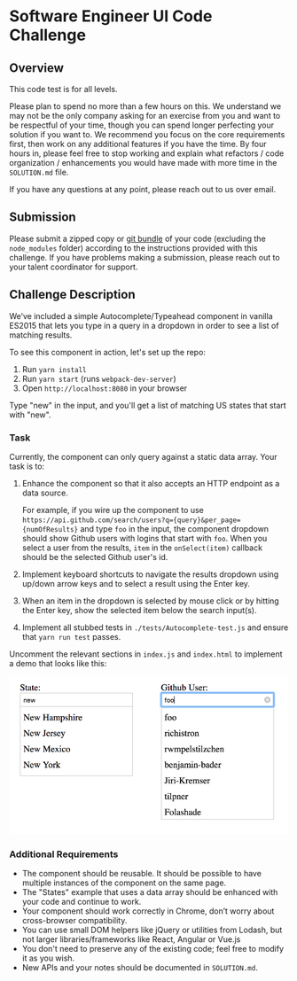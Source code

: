 # Software Engineer UI Code Challenge

## Overview

This code test is for all levels.

Please plan to spend no more than a few hours on this. We understand we may not be the only company asking for an exercise from you and want to be respectful of your time, though you can spend longer perfecting your solution if you want to. We recommend you focus on the core requirements first, then work on any additional features if you have the time. By four hours in, please feel free to stop working and explain what refactors / code organization / enhancements you would have made with more time in the `SOLUTION.md` file.

If you have any questions at any point, please reach out to us over email.

## Submission

Please submit a zipped copy or [git bundle](https://git-scm.com/docs/git-bundle) of your code (excluding the `node_modules` folder) according to the instructions provided with this challenge.  If you have problems making a submission, please reach out to your talent coordinator for support.

## Challenge Description

We’ve included a simple Autocomplete/Typeahead component in vanilla ES2015 that lets you type in a query in a dropdown in order to see a list of matching results.

To see this component in action, let's set up the repo:

1. Run `yarn install`
1. Run `yarn start` (runs `webpack-dev-server`)
1. Open `http://localhost:8080` in your browser

Type "new" in the input, and you'll get a list of matching US states that start with "new".

### Task

Currently, the component can only query against a static data array. Your task is to:

1. Enhance the component so that it also accepts an HTTP endpoint as a data source.

   For example, if you wire up the component to use `https://api.github.com/search/users?q={query}&per_page={numOfResults}` and type `foo` in the input, the component dropdown should show Github users with logins that start with `foo`. When you select a user from the results, `item` in the `onSelect(item)` callback should be the selected Github user's id.

2. Implement keyboard shortcuts to navigate the results dropdown using up/down arrow keys and to select a result using the Enter key.

3. When an item in the dropdown is selected by mouse click or by hitting the Enter key, show the selected item below the search input(s).

4. Implement all stubbed tests in `./tests/Autocomplete-test.js` and ensure that `yarn run test` passes.

Uncomment the relevant sections in `index.js` and `index.html` to implement a demo that looks like this:

![Demo example screenshot](example.png)

### Additional Requirements

- The component should be reusable. It should be possible to have multiple instances of the component on the same page.
- The "States" example that uses a data array should be enhanced with your code and continue to work.
- Your component should work correctly in Chrome, don’t worry about cross-browser compatibility.
- You can use small DOM helpers like jQuery or utilities from Lodash, but not larger libraries/frameworks like React, Angular or Vue.js
- You don't need to preserve any of the existing code; feel free to modify it as you wish.
- New APIs and your notes should be documented in `SOLUTION.md`.
